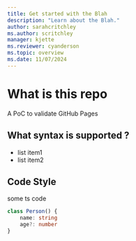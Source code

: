 ```yaml
---
title: Get started with the Blah
description: "Learn about the Blah."
author: sarahcritchley
ms.author: scritchley
manager: kjette
ms.reviewer: cyanderson
ms.topic: overview
ms.date: 11/07/2024
---
```


# What is this repo

A PoC to validate GitHub Pages

## What syntax is supported ?

- list item1
- list item2

## Code Style

some ts code

```ts
class Person() {
    name: string
    age?: number
}
```